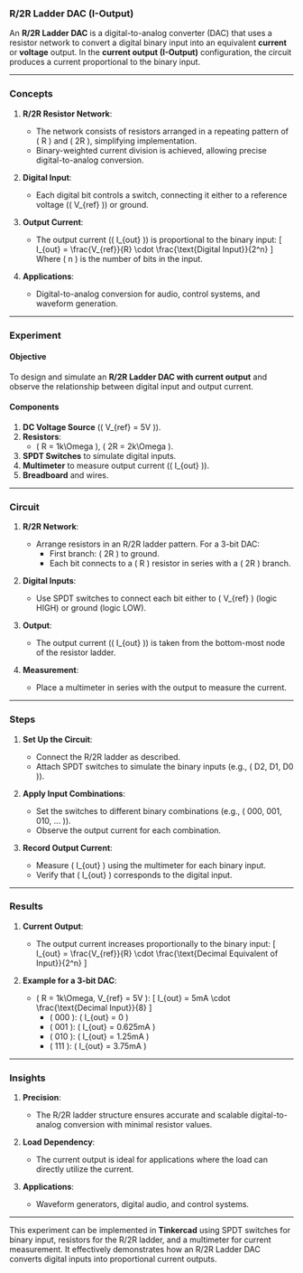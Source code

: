 ### **R/2R Ladder DAC (I-Output)**

An **R/2R Ladder DAC** is a digital-to-analog converter (DAC) that uses a resistor network to convert a digital binary input into an equivalent **current** or **voltage** output. In the **current output (I-Output)** configuration, the circuit produces a current proportional to the binary input.

---

### Concepts

1. **R/2R Resistor Network**:
   - The network consists of resistors arranged in a repeating pattern of \( R \) and \( 2R \), simplifying implementation.
   - Binary-weighted current division is achieved, allowing precise digital-to-analog conversion.

2. **Digital Input**:
   - Each digital bit controls a switch, connecting it either to a reference voltage (\( V_{ref} \)) or ground.

3. **Output Current**:
   - The output current (\( I_{out} \)) is proportional to the binary input:
     \[
     I_{out} = \frac{V_{ref}}{R} \cdot \frac{\text{Digital Input}}{2^n}
     \]
     Where \( n \) is the number of bits in the input.

4. **Applications**:
   - Digital-to-analog conversion for audio, control systems, and waveform generation.

---

### Experiment

#### Objective
To design and simulate an **R/2R Ladder DAC with current output** and observe the relationship between digital input and output current.

#### Components
1. **DC Voltage Source** (\( V_{ref} = 5V \)).
2. **Resistors**:
   - \( R = 1k\Omega \), \( 2R = 2k\Omega \).
3. **SPDT Switches** to simulate digital inputs.
4. **Multimeter** to measure output current (\( I_{out} \)).
5. **Breadboard** and wires.

---

### Circuit

1. **R/2R Network**:
   - Arrange resistors in an R/2R ladder pattern. For a 3-bit DAC:
     - First branch: \( 2R \) to ground.
     - Each bit connects to a \( R \) resistor in series with a \( 2R \) branch.

2. **Digital Inputs**:
   - Use SPDT switches to connect each bit either to \( V_{ref} \) (logic HIGH) or ground (logic LOW).

3. **Output**:
   - The output current (\( I_{out} \)) is taken from the bottom-most node of the resistor ladder.

4. **Measurement**:
   - Place a multimeter in series with the output to measure the current.

---

### Steps

1. **Set Up the Circuit**:
   - Connect the R/2R ladder as described.
   - Attach SPDT switches to simulate the binary inputs (e.g., \( D2, D1, D0 \)).

2. **Apply Input Combinations**:
   - Set the switches to different binary combinations (e.g., \( 000, 001, 010, ... \)).
   - Observe the output current for each combination.

3. **Record Output Current**:
   - Measure \( I_{out} \) using the multimeter for each binary input.
   - Verify that \( I_{out} \) corresponds to the digital input.

---

### Results

1. **Current Output**:
   - The output current increases proportionally to the binary input:
     \[
     I_{out} = \frac{V_{ref}}{R} \cdot \frac{\text{Decimal Equivalent of Input}}{2^n}
     \]

2. **Example for a 3-bit DAC**:
   - \( R = 1k\Omega, V_{ref} = 5V \):
     \[
     I_{out} = 5mA \cdot \frac{\text{Decimal Input}}{8}
     \]
     - \( 000 \): \( I_{out} = 0 \)
     - \( 001 \): \( I_{out} = 0.625mA \)
     - \( 010 \): \( I_{out} = 1.25mA \)
     - \( 111 \): \( I_{out} = 3.75mA \)

---

### Insights

1. **Precision**:
   - The R/2R ladder structure ensures accurate and scalable digital-to-analog conversion with minimal resistor values.

2. **Load Dependency**:
   - The current output is ideal for applications where the load can directly utilize the current.

3. **Applications**:
   - Waveform generators, digital audio, and control systems.

---

This experiment can be implemented in **Tinkercad** using SPDT switches for binary input, resistors for the R/2R ladder, and a multimeter for current measurement. It effectively demonstrates how an R/2R Ladder DAC converts digital inputs into proportional current outputs.
